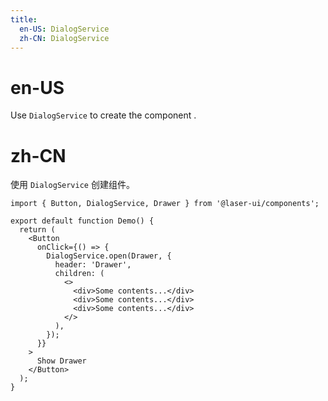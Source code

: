 ```yaml
---
title:
  en-US: DialogService
  zh-CN: DialogService
---
```


# en-US

Use `DialogService` to create the component .

# zh-CN

使用 `DialogService` 创建组件。

```tsx
import { Button, DialogService, Drawer } from '@laser-ui/components';

export default function Demo() {
  return (
    <Button
      onClick={() => {
        DialogService.open(Drawer, {
          header: 'Drawer',
          children: (
            <>
              <div>Some contents...</div>
              <div>Some contents...</div>
              <div>Some contents...</div>
            </>
          ),
        });
      }}
    >
      Show Drawer
    </Button>
  );
}
```
